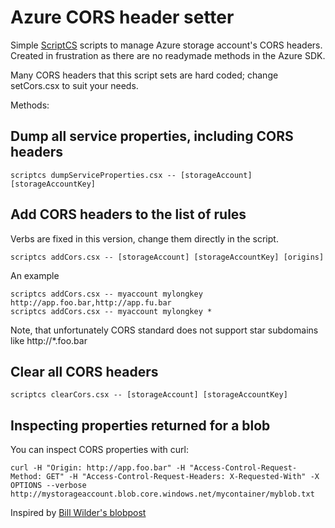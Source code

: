 # Azure CORS header setter #

Simple [ScriptCS](http://scriptcs.net/) scripts to manage Azure storage account's CORS headers. 
Created in frustration as there are no readymade methods in the Azure SDK.

Many CORS headers that this script sets are hard coded; change setCors.csx to suit your needs. 

Methods: 

## Dump all service properties, including CORS headers ##

    scriptcs dumpServiceProperties.csx -- [storageAccount] [storageAccountKey] 

## Add CORS headers to the list of rules ##

Verbs are fixed in this version, change them directly in the script. 

    scriptcs addCors.csx -- [storageAccount] [storageAccountKey] [origins]
    
An example 

    scriptcs addCors.csx -- myaccount mylongkey http://app.foo.bar,http://app.fu.bar
    scriptcs addCors.csx -- myaccount mylongkey *
    
Note, that unfortunately CORS standard does not support star subdomains like http://*.foo.bar

## Clear all CORS headers ##

    scriptcs clearCors.csx -- [storageAccount] [storageAccountKey] 


## Inspecting properties returned for a blob ##
 
You can inspect CORS properties with curl:

    curl -H "Origin: http://app.foo.bar" -H "Access-Control-Request-Method: GET" -H "Access-Control-Request-Headers: X-Requested-With" -X OPTIONS --verbose http://mystorageaccount.blob.core.windows.net/mycontainer/myblob.txt 




Inspired by [Bill Wilder's blobpost](http://blog.codingoutloud.com/2014/02/21/stupid-azure-trick-6-a-cors-toggler-command-line-tool-for-windows-azure-blobs/)